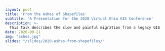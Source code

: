```yaml
---
layout: post
title: 'From the Ashes of Shapefiles'
subtitle: 'A Presentation for the 2020 Virtual Ohio GIS Conference'
description: >-
  This talk describes the slow and painful migration from a legacy GIS data structure of hundreds of shapefiles to a modern setup using a mix of Postgres, QGIS and ArcPro. Many small organizations and municipalities face this issue and it is one that is sure to resonate even with those supporting a large enterprise GIS. From shapefiles to File Geodatabases to SQL Server Express and beyond, I will detail my quest including lessons learned, achievements made, issues encountered along the way, and what we have planned for the future.
date: 2020-09-21
img: "ashes.jpg"
slides: "/slides/2020-ashes-from-shapefiles/"
---
```

